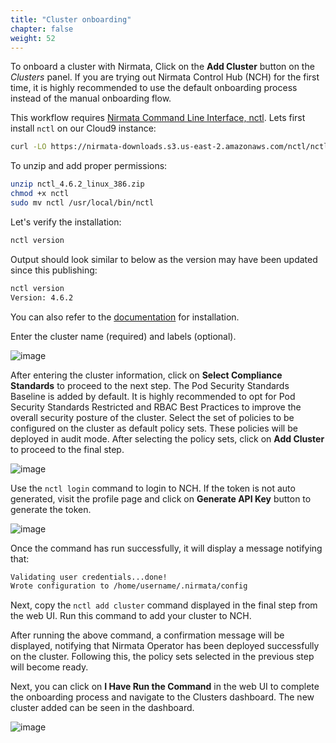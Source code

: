 ```yaml
---
title: "Cluster onboarding" 
chapter: false
weight: 52 
---
```


To onboard a cluster with Nirmata,
 Click on the **Add Cluster** button on the *Clusters* panel. If you are trying out Nirmata Control Hub (NCH) for the first time, it is highly recommended to use the default onboarding process instead of the manual onboarding flow.

This workflow requires [Nirmata Command Line Interface, nctl](https://downloads.nirmata.io/nctl/downloads/). Lets first install `nctl` on our Cloud9 instance:

```bash
curl -LO https://nirmata-downloads.s3.us-east-2.amazonaws.com/nctl/nctl_4.6.2/nctl_4.6.2_linux_386.zip
```

To unzip and add proper permissions:

```bash
unzip nctl_4.6.2_linux_386.zip
chmod +x nctl
sudo mv nctl /usr/local/bin/nctl
```

Let's verify the installation:

```bash
nctl version
```

Output should look similar to below as the version may have been updated since this publishing:

```bash
nctl version
Version: 4.6.2
```

You can also refer to the [documentation](https://docs.nirmata.io/docs/nctl/installation/) for installation.

Enter the cluster name (required) and labels (optional).

![image](/images/add_cluster_1.png)

After entering the cluster information, click on **Select Compliance Standards** to proceed to the next step.
The Pod Security Standards Baseline is added by default. It is highly recommended to opt for Pod Security Standards Restricted and RBAC Best Practices to improve the overall security posture of the cluster.
Select the set of policies to be configured on the cluster as default policy sets. These policies will be deployed in audit mode. After selecting the policy sets, click on **Add Cluster** to proceed to the final step.

![image](/images/add_cluster_2.png)

Use the `nctl login` command to login to NCH. If the token is not auto generated, visit the profile page and click on **Generate API Key** button to generate the token.

![image](/images/add_cluster_3.png)

Once the command has run successfully, it will display a message notifying that:
```bash
Validating user credentials...done!
Wrote configuration to /home/username/.nirmata/config
```
Next, copy the `nctl add cluster` command displayed in the final step from the web UI. Run this command to add your cluster to NCH.

After running the above command, a confirmation message will be displayed, notifying that Nirmata Operator has been deployed successfully  on the cluster. Following this, the policy sets selected in the previous step will become ready.

Next, you can click on  **I Have Run the Command** in the web UI to complete the onboarding process and navigate to the Clusters dashboard. The new cluster added can be seen in the dashboard.

![image](/images/onboarding_confirmation.png)
